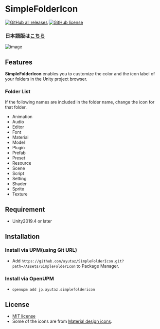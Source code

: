 # SimpleFolderIcon

[![GitHub all releases](https://img.shields.io/github/downloads/ayutaz/SimpleFolderIcon/total)](https://github.com/ayutaz/SimpleFolderIcon/releases)
[![GitHub license](https://img.shields.io/github/license/ayutaz/SimpleFolderIcon)](https://github.com/ayutaz/SimpleFolderIcon/blob/master/LICENSE)

### 日本語版は[こちら](README_jp.md)

![image](https://user-images.githubusercontent.com/68797964/132967661-a6aff48e-4605-417f-8f4c-367d9172ed0f.png)

## Features

**SimpleFolderIcon** enables you to customize the color and the icon label of your folders in the Unity project browser.

### Folder List

If the following names are included in the folder name, change the icon for that folder.

- Animation
- Audio
- Editor
- Font
- Material
- Model
- Plugin
- Prefab
- Preset
- Resource
- Scene
- Script
- Setting
- Shader
- Sprite
- Texture

## Requirement

- Unity2019.4 or later

## Installation

### Install via UPM(using Git URL)

- Add `https://github.com/ayutaz/SimpleFolderIcon.git?path=/Assets/SimpleFolderIcon` to Package Manager.

### Install via OpenUPM

- `openupm add jp.ayutaz.simplefoldericon`

## License

- [MIT license](https://github.com/ayutaz/SimpleFolderIcon/blob/master/LICENSE)
- Some of the icons are from [Material design icons](https://fonts.google.com/icons).
